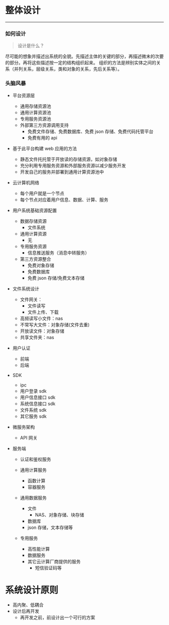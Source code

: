 # 整体设计

---

### 如何设计

> 设计是什么？

尽可能的想象并描述出系统的全貌。先描述主体的关键的部分，再描述微末的次要的部分。再将这些描述按一定的结构组织起来。 组织的方法是辨别实体之间的关系（并列关系，层级关系，类和对象的关系，先后关系等）。

### 头脑风暴

- 平台资源层

  - 通用存储资源池
  - 通用计算资源池
  - 专用服务资源池
  - 外部第三方资源调用支持
    - 免费文件存储、免费数据库、免费 json 存储、免费代码托管平台
    - 免费有用的 api

- 基于此平台构建 web 应用的方法

  - 静态文件托托管于开放读的存储资源，如对象存储
  - 充分利用专用服务资源和外部服务资源以减少服务开发
  - 开发自己的服务并部署到通用计算资源池中

- 云计算机网络

  - 每个用户就是一个节点
  - 每个节点对应着用户信息、数据、计算、服务

- 用户系统基础资源配置

  - 数据存储资源
    - 文件系统
  - 通用计算资源
    - 无
  - 专用服务资源
    - 信息推送服务（消息中转服务）
  - 第三方资源整合
    - 免费对象存储
    - 免费数据库
    - 免费 json 存储/免费文本存储

- 文件系统设计

  - 文件网关：
    - 文件读写
    - 文件上传、下载
  - 高频读写小文件：nas
  - 不常写大文件：对象存储(文件去重)
  - 开放读文件：对象存储
  - 共享文件夹：nas

- 用户认证
  - 前端
  - 后端
- SDK

  - ipc
  - 用户登录 sdk
  - 用户信息接口 sdk
  - 系统信息接口 sdk
  - 文件系统 sdk
  - 其它服务 sdk

- 微服务架构

  - API 网关

- 服务端

  - 认证和鉴权服务
  - 通用计算服务

    - 函数计算
    - 容器服务

  - 通用数据服务

    - 文件
      - NAS、对象存储、块存储
    - 数据库
    - json 存储，文本存储等

  - 专用服务

    - 高性能计算
    - 数据服务
    - 其它云计算厂商提供的服务
      - 短信验证码等

# 系统设计原则

- 高内聚、低耦合
- 设计后再开发
  - 再开发之前，前设计出一个可行的方案
